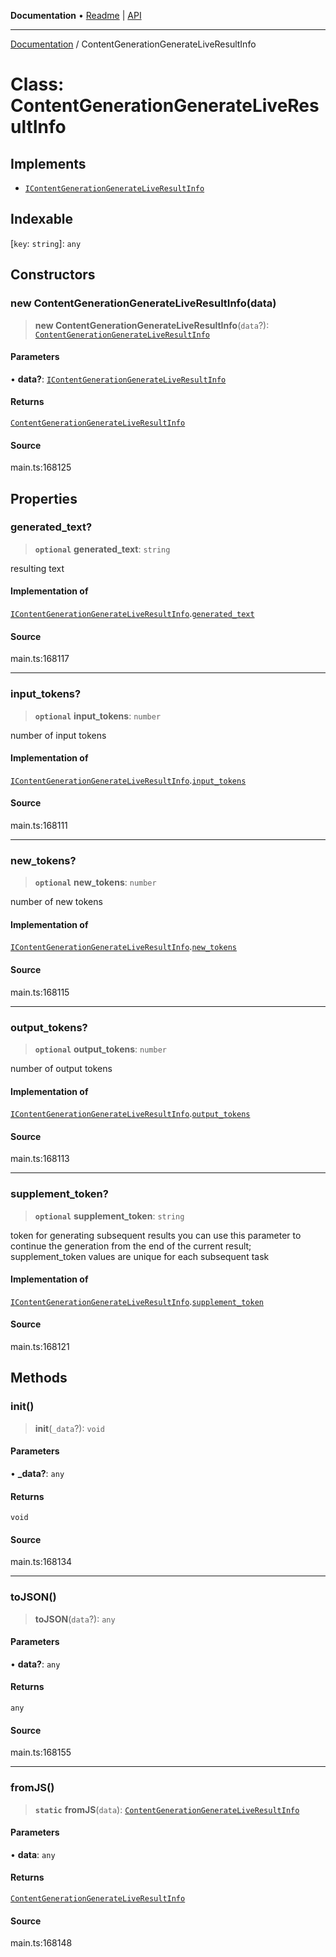 **Documentation** • [Readme](../README.md) \| [API](../globals.md)

***

[Documentation](../README.md) / ContentGenerationGenerateLiveResultInfo

# Class: ContentGenerationGenerateLiveResultInfo

## Implements

- [`IContentGenerationGenerateLiveResultInfo`](../interfaces/IContentGenerationGenerateLiveResultInfo.md)

## Indexable

 \[`key`: `string`\]: `any`

## Constructors

### new ContentGenerationGenerateLiveResultInfo(data)

> **new ContentGenerationGenerateLiveResultInfo**(`data`?): [`ContentGenerationGenerateLiveResultInfo`](ContentGenerationGenerateLiveResultInfo.md)

#### Parameters

• **data?**: [`IContentGenerationGenerateLiveResultInfo`](../interfaces/IContentGenerationGenerateLiveResultInfo.md)

#### Returns

[`ContentGenerationGenerateLiveResultInfo`](ContentGenerationGenerateLiveResultInfo.md)

#### Source

main.ts:168125

## Properties

### generated\_text?

> **`optional`** **generated\_text**: `string`

resulting text

#### Implementation of

[`IContentGenerationGenerateLiveResultInfo`](../interfaces/IContentGenerationGenerateLiveResultInfo.md).[`generated_text`](../interfaces/IContentGenerationGenerateLiveResultInfo.md#generated_text)

#### Source

main.ts:168117

***

### input\_tokens?

> **`optional`** **input\_tokens**: `number`

number of input tokens

#### Implementation of

[`IContentGenerationGenerateLiveResultInfo`](../interfaces/IContentGenerationGenerateLiveResultInfo.md).[`input_tokens`](../interfaces/IContentGenerationGenerateLiveResultInfo.md#input_tokens)

#### Source

main.ts:168111

***

### new\_tokens?

> **`optional`** **new\_tokens**: `number`

number of new tokens

#### Implementation of

[`IContentGenerationGenerateLiveResultInfo`](../interfaces/IContentGenerationGenerateLiveResultInfo.md).[`new_tokens`](../interfaces/IContentGenerationGenerateLiveResultInfo.md#new_tokens)

#### Source

main.ts:168115

***

### output\_tokens?

> **`optional`** **output\_tokens**: `number`

number of output tokens

#### Implementation of

[`IContentGenerationGenerateLiveResultInfo`](../interfaces/IContentGenerationGenerateLiveResultInfo.md).[`output_tokens`](../interfaces/IContentGenerationGenerateLiveResultInfo.md#output_tokens)

#### Source

main.ts:168113

***

### supplement\_token?

> **`optional`** **supplement\_token**: `string`

token for generating subsequent results
you can use this parameter to continue the generation from the end of the current result;
supplement_token values are unique for each subsequent task

#### Implementation of

[`IContentGenerationGenerateLiveResultInfo`](../interfaces/IContentGenerationGenerateLiveResultInfo.md).[`supplement_token`](../interfaces/IContentGenerationGenerateLiveResultInfo.md#supplement_token)

#### Source

main.ts:168121

## Methods

### init()

> **init**(`_data`?): `void`

#### Parameters

• **\_data?**: `any`

#### Returns

`void`

#### Source

main.ts:168134

***

### toJSON()

> **toJSON**(`data`?): `any`

#### Parameters

• **data?**: `any`

#### Returns

`any`

#### Source

main.ts:168155

***

### fromJS()

> **`static`** **fromJS**(`data`): [`ContentGenerationGenerateLiveResultInfo`](ContentGenerationGenerateLiveResultInfo.md)

#### Parameters

• **data**: `any`

#### Returns

[`ContentGenerationGenerateLiveResultInfo`](ContentGenerationGenerateLiveResultInfo.md)

#### Source

main.ts:168148
